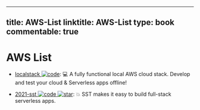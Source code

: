 
---
title: AWS-List
linktitle: AWS-List
type: book
commentable: true
---

# AWS List

- [localstack ![code](https://ng-tech.icu/assets/code.svg)](https://github.com/localstack/localstack): 💻 A fully functional local AWS cloud stack. Develop and test your cloud & Serverless apps offline!

- [2021-sst ![code](https://ng-tech.icu/assets/code.svg) ![star](https://img.shields.io/github/stars/serverless-stack/sst)](https://github.com/serverless-stack/sst): 💥 SST makes it easy to build full-stack serverless apps.

    